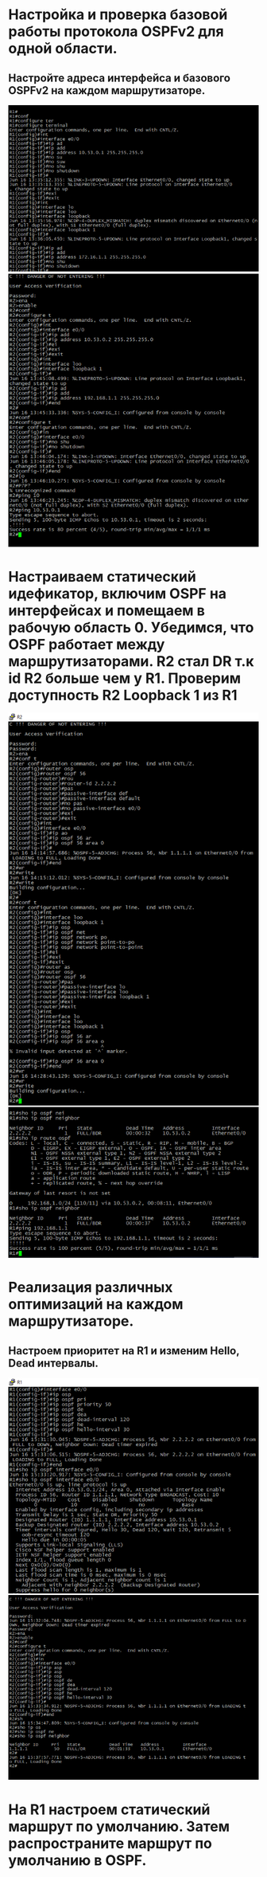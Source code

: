 # Настройка и проверка базовой работы протокола OSPFv2 для одной области.
## Настройте адреса интерфейса и базового OSPFv2 на каждом маршрутизаторе.
![](https://github.com/iGORnetwork/Lab___Configure_Single_Area_OSPFv2/blob/main/Screenshot_1.png)
![](https://github.com/iGORnetwork/Lab___Configure_Single_Area_OSPFv2/blob/main/imeg/Screenshot_2.png)
# Настраиваем статический идефикатор, включим OSPF на интерфейсах и помещаем в рабочую область 0. Убедимся, что OSPF работает между маршрутизаторами. R2 стал DR т.к id R2 больше чем у R1. Проверим доступность R2 Loopback 1 из R1
![](https://github.com/iGORnetwork/Lab___Configure_Single_Area_OSPFv2/blob/main/imeg/Screenshot_5.png)
![](https://github.com/iGORnetwork/Lab___Configure_Single_Area_OSPFv2/blob/main/imeg/Screenshot_6.png)
# Реализация различных оптимизаций на каждом маршрутизаторе.
## Настроем приоритет на R1 и изменим Hello, Dead интервалы.
![](https://github.com/iGORnetwork/Lab___Configure_Single_Area_OSPFv2/blob/main/imeg/Screenshot_4.png)
![](https://github.com/iGORnetwork/Lab___Configure_Single_Area_OSPFv2/blob/main/imeg/Screenshot_8.png)
# На R1 настроем статический маршрут по умолчанию. Затем распространите маршрут по умолчанию в OSPF. 
